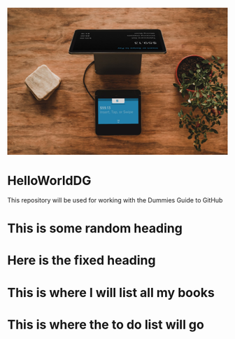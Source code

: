 ![headshot](unpslash.jpg)

# HelloWorldDG
This repository will be used for working with the Dummies Guide to GitHub

# This is some random heading

# Here is the fixed heading

# This is where I will list all my books

# This is where the to do list will go
